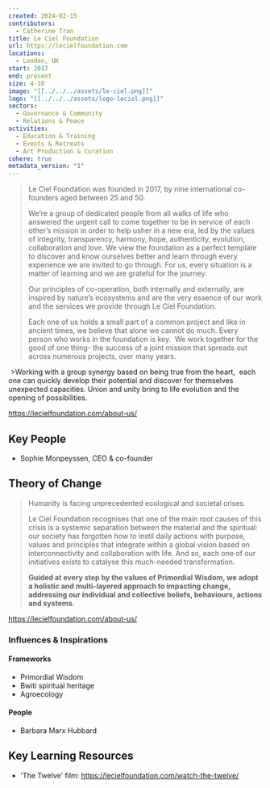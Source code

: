 ```yaml
---
created: 2024-02-15
contributors:
  - Catherine Tran
title: Le Ciel Foundation
url: https://lecielfoundation.com
locations:
  - London, UK
start: 2017
end: present
size: 4-10
image: "[[../../../assets/le-ciel.png]]"
logo: "[[../../../assets/logo-leciel.png]]"
sectors:
  - Governance & Community
  - Relations & Peace
activities:
  - Education & Training
  - Events & Retreats
  - Art Production & Curation
cohere: true
metadata_version: "1"
---
```

>Le Ciel Foundation was founded in 2017, by nine international co-founders aged between 25 and 50. 
>
>We’re a group of dedicated people from all walks of life who answered the urgent call to come together to be in service of each other’s mission in order to help usher in a new era, led by the values of integrity, transparency, harmony, hope, authenticity, evolution, collaboration and love. We view the foundation as a perfect template to discover and know ourselves better and learn through every experience we are invited to go through. For us, every situation is a matter of learning and we are grateful for the journey.
>
>Our principles of co-operation, both internally and externally, are inspired by nature’s ecosystems and are the very essence of our work and the services we provide through Le Ciel Foundation.
>
>Each one of us holds a small part of a common project and like in ancient times, we believe that alone we cannot do much. Every person who works in the foundation is key.  We work together for the good of one thing- the success of a joint mission that spreads out across numerous projects, over many years.
>
 >Working with a group synergy based on being true from the heart,  each one can quickly develop their potential and discover for themselves unexpected capacities. Union and unity bring to life evolution and the opening of possibilities.

https://lecielfoundation.com/about-us/

## Key People

- Sophie Monpeyssen, CEO & co-founder

## Theory of Change

>Humanity is facing unprecedented ecological and societal crises. 
>
>Le Ciel Foundation recognises that one of the main root causes of this crisis is a systemic separation between the material and the spiritual: our society has forgotten how to instil daily actions with purpose, values and principles that integrate within a global vision based on interconnectivity and collaboration with life. And so, each one of our initiatives exists to catalyse this much-needed transformation. 
>
>**Guided at every step by the values of Primordial Wisdom, we adopt a holistic and multi-layered approach to impacting change, addressing our individual and collective beliefs, behaviours, actions and systems.**

https://lecielfoundation.com/about-us/

### Influences & Inspirations

#### Frameworks

- Primordial Wisdom
- Bwiti spiritual heritage
- Agroecology

#### People

- Barbara Marx Hubbard

## Key Learning Resources

- 'The Twelve' film: https://lecielfoundation.com/watch-the-twelve/













